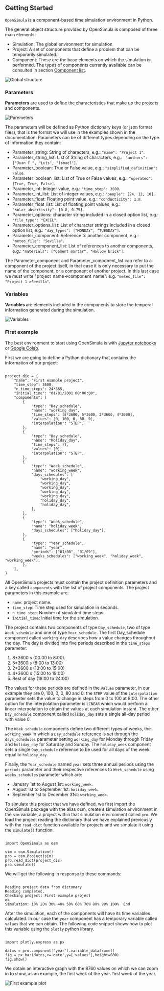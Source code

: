## Getting Started

`OpenSimula` is a component-based time simulation environment in Python. 

The general object structure provided by OpenSimula is composed of three main elements:

- Simulation: The global environment for simulation.
- Project: A set of components that define a problem that can be temporarily simulated.
- Component: These are the base elements on which the simulation is performed. The types of components currently available can be consulted in section [Component list](component_list.md).

![Global structure](img/global_structure.png)

### Parameters

**Parameters** are used to define the characteristics that make up the projects and components. 

![Paremeters](img/parameters.png)


The parameters will be defined as Python dictionary keys (or json format files), that is the format we will use in the examples shown in the documentation. Parameters can be of different types depending on the type of information they contain:

- Parameter_string: String of characters, e.g.: `"name": "Project 1"`.
- Parameter_string_list: List of String of characters, e.g.: ` "authors": ["Juan F.", "Luis", "Ismael"]`.
- Parameter_boolean: True or False value, e.g.: `"simplified_definition": False`.
- Parameter_boolean_list: List of True or False values, e.g.: `"operated": [True, True, False]`.
- Parameter_int: Integer value, e.g.: `"time_step": 3600`.
- Parameter_int_list: List of integer values, e.g.: `"people": [24, 12, 18]`.
- Parameter_float: Floating point value, e.g.: `"conducticity": 1.8`.
- Parameter_float_list: List of floating point values, e.g.: `"solar_absortivity": [0.8, 0.75]`.
- Parameter_options: character string included in a closed option list, e.g.: `"file_type": "EXCEL"`.
- Parameter_options_list: List of character strings included in a closed option list, e.g.: `"day_types": ["MONDAY", "TUESDAY"]`.
- Parameter_component: Reference to another component, e.g.: `"meteo_file": "Sevilla"`.
- Parameter_component_list: List of references to another components, e.g.: `"materials": ["Cement mortar", "Hollow brick"]`.

The Parameter_component and Parameter_component_list can refer to a component of the project itself, in that case it is only necessary to put the name of the component, or a component of another project. In this last case we must write "project_name->component_name". e.g. `"meteo_file": "Project 1->Sevilla"`.


### Variables

**Variables** are elements included in the components to store the temporal 
information generated during the simulation.

![Variables](img/variables.png)

### First example

The best environment to start using OpenSimula is with [Jupyter notebooks](https://jupyter.org/) or [Google Colab](https://colab.research.google.com/).

First we are going to define a Python dictionary that contains the information of our project:

<pre><code class="python">
project_dic = {
    "name": "First example project",
    "time_step": 3600,
    "n_time_steps": 24*365,
    "initial_time": "01/01/2001 00:00:00",
    "components": [
        {
            "type": "Day_schedule",
            "name": "working_day",
            "time_steps": [8*3600, 5*3600, 2*3600, 4*3600],
            "values": [0, 100, 0, 80, 0],
            "interpolation": "STEP",
        },
        {
            "type": "Day_schedule",
            "name": "holiday_day",
            "time_steps": [],
            "values": [0],
            "interpolation": "STEP",
        },
        {
            "type": "Week_schedule",
            "name": "working_week",
            "days_schedules": [
                "working_day",
                "working_day",
                "working_day",
                "working_day",
                "working_day",
                "holiday_day",
                "holiday_day",
            ],
        },
        {
            "type": "Week_schedule",
            "name": "holiday_week",
            "days_schedules": ["holiday_day"],
        },
        {
            "type": "Year_schedule",
            "name": "year",
            "periods": ["01/08", "01/09"],
            "weeks_schedules": ["working_week", "holiday_week", "working_week"],
        },
    ],
}
</code></pre>

All OpenSimula projects must contain the project definition parameters and a key called `components` with the list of project components. The project parameters in this example are:

- `name`: project name.
- `time_step`: Time step used for simulation in seconds.
- `n_time_step`: Number of simulated time steps.
- `initial_time`: Initial time for the simulation.

The project contains two components of type `Day_schedule`, two of type `Week_schedule` and one of type `Year_schedule`. The first Day_schedule component called `working_day` describes how a value changes throughout the day. The day is divided into five periods described in the `time_steps` parameter: 

1. 8*3600 s (00:00 to 8:00). 
2. 5*3600 s (8:00 to 13:00)
3. 2*3600 s (13:00 to 15:00)
4. 4*3600 s (15:00 to 19:00)
5. Rest of day (19:00 to 24:00)

The values for these periods are defined in the `values` parameter, in our example they are 0, 100, 0, 0, 80 and 0. the `STEP` value of the `interpolation` parameter sets the value to change in steps from 0 to 100 at 8:00. The other option for the interpolation parameter is `LINEAR` which would perform a linear interpolation to obtain the values at each simulation instant. The other `Day_schedule` component called `holiday_day` sets a single all-day period with value 0. 

The `Week_schedule` components define two different types of weeks, the `working_week` in which a `Day_schedule` reference is set through the `days_schedules` parameter setting `working_day` for Monday through Friday and `holiday_day` for Saturday and Sunday. The `holiday_week` component sets a single `Day_schedule` reference to be used for all days of the week equal to `holiday_day`.

Finally, the `Year_schedule` named `year` sets three annual periods using the `periods` parameter and their respective references to `Week_schedule` using `weeks_schedules` parameter which are:

- January 1st to August 1st: `working_week`.
- August 1st to September 1st: `holiday_week`.
- September 1st to December 31st: `working_week`.

To simulate this project that we have defined, we first import the OpenSimula package with the alias osm, create a simulation environment in the `sim` variable, a project within that simulation environment called `pro`. We load the project reading the dictionary that we have explained previously with the `read_dict` function available for projects and we simulate it using the `simulate()` function. 

<pre><code class="python">
import OpenSimula as osm

sim = osm.Simulation()
pro = osm.Project(sim)
pro.read_dict(project_dic)
pro.simulate()
</code></pre>

We will get the following in response to these commands: 

<pre><code class="shell">
Reading project data from dictonary
Reading completed.
Checking project: First example project
ok
Simulation: 10% 20% 30% 40% 50% 60% 70% 80% 90% 100%  End
</code></pre>

After the simulation, each of the components will have its time variables calculated. In our case the `year` component has a temporary variable called `values` that we can obtain. The following code snippet shows how to plot this variable using the `plotly` python library.

<pre><code class="python">
import plotly.express as px

datos = pro.component("year").variable_dataframe()
fig = px.bar(datos,x='date',y=['values'],height=600)
fig.show()
</code></pre>

We obtain an interactive graph with the 8760 values on which we can zoom in to show, as an example, the first week of the year.
first week of the year.

![First example plot](img/schedule_plot.png)




















